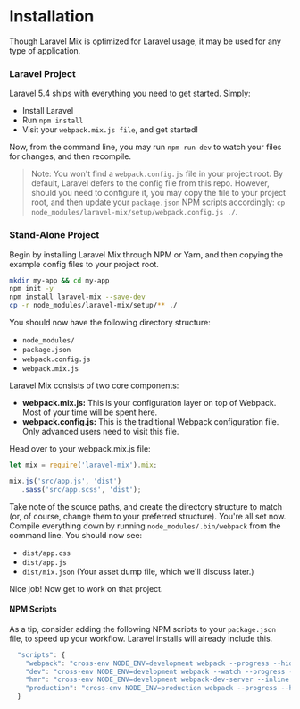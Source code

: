 # Installation

Though Laravel Mix is optimized for Laravel usage, it may be used for any type of application.

### Laravel Project

Laravel 5.4 ships with everything you need to get started. Simply:

* Install Laravel
* Run `npm install` 
* Visit your `webpack.mix.js file`, and get started!

Now, from the command line, you may run `npm run dev` to watch your files for changes, and then recompile.

> Note: You won't find a `webpack.config.js` file in your project root. By default, Laravel defers to the config file from this repo. However, should you need to configure it, you may copy the file to your project root, and then update your `package.json` NPM scripts accordingly: `cp node_modules/laravel-mix/setup/webpack.config.js ./`.


### Stand-Alone Project

Begin by installing Laravel Mix through NPM or Yarn, and then copying the example config files to your project root.

```bash
mkdir my-app && cd my-app
npm init -y
npm install laravel-mix --save-dev
cp -r node_modules/laravel-mix/setup/** ./
```

You should now have the following directory structure:

* `node_modules/`
* `package.json`
* `webpack.config.js`
* `webpack.mix.js`

Laravel Mix consists of two core components:

* **webpack.mix.js:** This is your configuration layer on top of Webpack. Most of your time will be spent here.
* **webpack.config.js:** This is the traditional Webpack configuration file. Only advanced users need to visit this file.

Head over to your webpack.mix.js file:

```js
let mix = require('laravel-mix').mix;

mix.js('src/app.js', 'dist')
   .sass('src/app.scss', 'dist');
```

Take note of the source paths, and create the directory structure to match \(or, of course, change them to your preferred structure\). You're all set now. Compile everything down by running `node_modules/.bin/webpack` from the command line. You should now see:

* `dist/app.css`
* `dist/app.js`
* `dist/mix.json` (Your asset dump file, which we'll discuss later.)

Nice job! Now get to work on that project.

#### NPM Scripts

As a tip, consider adding the following NPM scripts to your `package.json` file, to speed up your workflow. Laravel installs will already include this.

```js
  "scripts": {
    "webpack": "cross-env NODE_ENV=development webpack --progress --hide-modules",
    "dev": "cross-env NODE_ENV=development webpack --watch --progress --hide-modules",
    "hmr": "cross-env NODE_ENV=development webpack-dev-server --inline --hot",
    "production": "cross-env NODE_ENV=production webpack --progress --hide-modules"
  }
```
